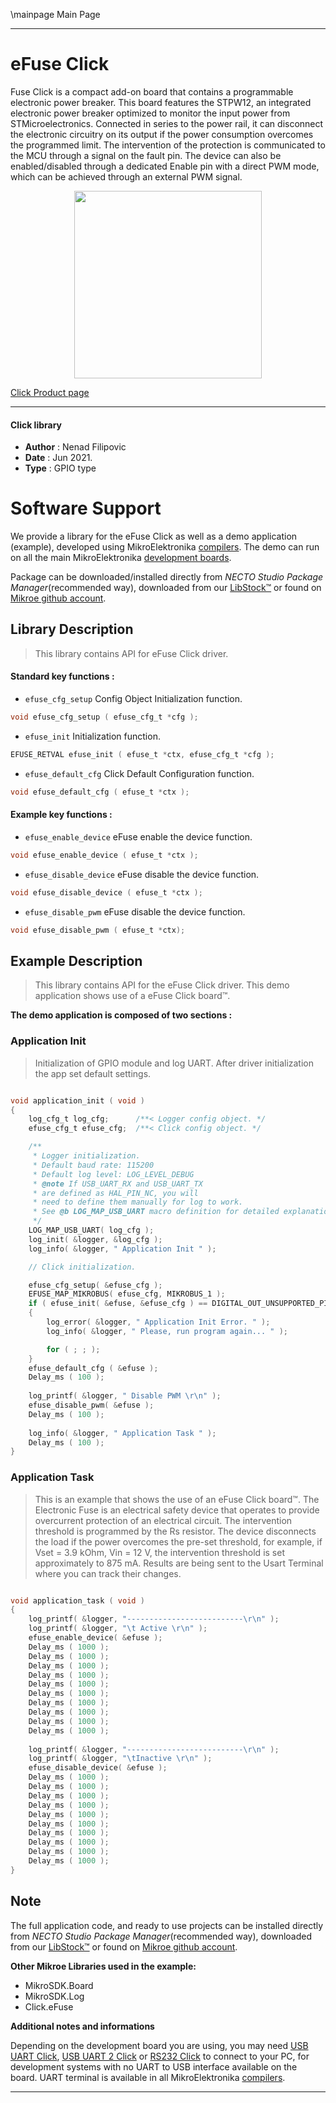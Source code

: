 \mainpage Main Page

---
# eFuse Click

Fuse Click is a compact add-on board that contains a programmable electronic power breaker. This board features the STPW12, an integrated electronic power breaker optimized to monitor the input power from STMicroelectronics. Connected in series to the power rail, it can disconnect the electronic circuitry on its output if the power consumption overcomes the programmed limit. The intervention of the protection is communicated to the MCU through a signal on the fault pin. The device can also be enabled/disabled through a dedicated Enable pin with a direct PWM mode, which can be achieved through an external PWM signal.

<p align="center">
  <img src="https://download.mikroe.com/images/click_for_ide/efuse_click.png" height=300px>
</p>

[Click Product page](https://www.mikroe.com/efuse-click)

---


#### Click library

- **Author**        : Nenad Filipovic
- **Date**          : Jun 2021.
- **Type**          : GPIO type


# Software Support

We provide a library for the eFuse Click
as well as a demo application (example), developed using MikroElektronika
[compilers](https://www.mikroe.com/necto-studio).
The demo can run on all the main MikroElektronika [development boards](https://www.mikroe.com/development-boards).

Package can be downloaded/installed directly from *NECTO Studio Package Manager*(recommended way), downloaded from our [LibStock&trade;](https://libstock.mikroe.com) or found on [Mikroe github account](https://github.com/MikroElektronika/mikrosdk_click_v2/tree/master/clicks).

## Library Description

> This library contains API for eFuse Click driver.

#### Standard key functions :

- `efuse_cfg_setup` Config Object Initialization function.
```c
void efuse_cfg_setup ( efuse_cfg_t *cfg );
```

- `efuse_init` Initialization function.
```c
EFUSE_RETVAL efuse_init ( efuse_t *ctx, efuse_cfg_t *cfg );
```

- `efuse_default_cfg` Click Default Configuration function.
```c
void efuse_default_cfg ( efuse_t *ctx );
```

#### Example key functions :

- `efuse_enable_device` eFuse enable the device function.
```c
void efuse_enable_device ( efuse_t *ctx );
```

- `efuse_disable_device` eFuse disable the device function.
```c
void efuse_disable_device ( efuse_t *ctx );
```

- `efuse_disable_pwm` eFuse disable the device function.
```c
void efuse_disable_pwm ( efuse_t *ctx);
```

## Example Description

> This library contains API for the eFuse Click driver.
> This demo application shows use of a eFuse Click board™.

**The demo application is composed of two sections :**

### Application Init

> Initialization of GPIO module and log UART.
> After driver initialization the app set default settings.

```c

void application_init ( void ) 
{
    log_cfg_t log_cfg;      /**< Logger config object. */
    efuse_cfg_t efuse_cfg;  /**< Click config object. */

    /** 
     * Logger initialization.
     * Default baud rate: 115200
     * Default log level: LOG_LEVEL_DEBUG
     * @note If USB_UART_RX and USB_UART_TX 
     * are defined as HAL_PIN_NC, you will 
     * need to define them manually for log to work. 
     * See @b LOG_MAP_USB_UART macro definition for detailed explanation.
     */
    LOG_MAP_USB_UART( log_cfg );
    log_init( &logger, &log_cfg );
    log_info( &logger, " Application Init " );

    // Click initialization.

    efuse_cfg_setup( &efuse_cfg );
    EFUSE_MAP_MIKROBUS( efuse_cfg, MIKROBUS_1 );
    if ( efuse_init( &efuse, &efuse_cfg ) == DIGITAL_OUT_UNSUPPORTED_PIN ) 
    {
        log_error( &logger, " Application Init Error. " );
        log_info( &logger, " Please, run program again... " );

        for ( ; ; );
    }
    efuse_default_cfg ( &efuse );
    Delay_ms ( 100 );
    
    log_printf( &logger, " Disable PWM \r\n" );
    efuse_disable_pwm( &efuse );
    Delay_ms ( 100 );
    
    log_info( &logger, " Application Task " );
    Delay_ms ( 100 );
}

```

### Application Task

> This is an example that shows the use of an eFuse Click board™.
> The Electronic Fuse is an electrical safety device that operates to 
> provide overcurrent protection of an electrical circuit.
> The intervention threshold is programmed by the Rs resistor.
> The device disconnects the load if the power overcomes the pre-set threshold, 
> for example, if Vset = 3.9 kOhm, Vin = 12 V, 
> the intervention threshold is set approximately to 875 mA.
> Results are being sent to the Usart Terminal where you can track their changes.

```c

void application_task ( void ) 
{
    log_printf( &logger, "--------------------------\r\n" );
    log_printf( &logger, "\t Active \r\n" );
    efuse_enable_device( &efuse );
    Delay_ms ( 1000 );
    Delay_ms ( 1000 );
    Delay_ms ( 1000 );
    Delay_ms ( 1000 );
    Delay_ms ( 1000 );
    Delay_ms ( 1000 );
    Delay_ms ( 1000 );
    Delay_ms ( 1000 );
    Delay_ms ( 1000 );
    Delay_ms ( 1000 );
    
    log_printf( &logger, "--------------------------\r\n" );
    log_printf( &logger, "\tInactive \r\n" );
    efuse_disable_device( &efuse );
    Delay_ms ( 1000 );
    Delay_ms ( 1000 );
    Delay_ms ( 1000 );
    Delay_ms ( 1000 );
    Delay_ms ( 1000 );
    Delay_ms ( 1000 );
    Delay_ms ( 1000 );
    Delay_ms ( 1000 );
    Delay_ms ( 1000 );
    Delay_ms ( 1000 );
}

```

## Note

The full application code, and ready to use projects can be installed directly from *NECTO Studio Package Manager*(recommended way), downloaded from our [LibStock&trade;](https://libstock.mikroe.com) or found on [Mikroe github account](https://github.com/MikroElektronika/mikrosdk_click_v2/tree/master/clicks).

**Other Mikroe Libraries used in the example:**

- MikroSDK.Board
- MikroSDK.Log
- Click.eFuse

**Additional notes and informations**

Depending on the development board you are using, you may need
[USB UART Click](https://www.mikroe.com/usb-uart-click),
[USB UART 2 Click](https://www.mikroe.com/usb-uart-2-click) or
[RS232 Click](https://www.mikroe.com/rs232-click) to connect to your PC, for
development systems with no UART to USB interface available on the board. UART
terminal is available in all MikroElektronika
[compilers](https://shop.mikroe.com/compilers).

---
